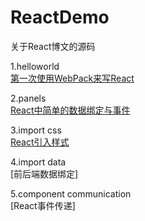 # ReactDemo
关于React博文的源码

1.helloworld  
[第一次使用WebPack来写React](http://blog.99diary.com/2016/03/11/第一次使用WebPack来写React/)

2.panels  
[React中简单的数据绑定与事件](http://blog.99diary.com/2016/03/16/react中简单的数据绑定与事件/)

3.import css  
[React引入样式](https://blog.99diary.com/2016/10/28/react引入样式/)

4.import data  
[前后端数据绑定]

5.component communication  
[React事件传递]
